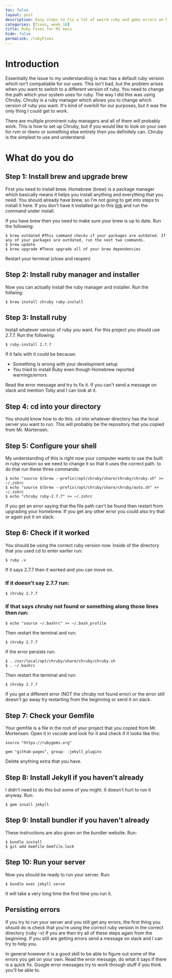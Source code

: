 ```yaml
---
toc: false
layout: post
description: Easy steps to fix a lot of weird ruby and gems errors on M1 macs
categories: [fixes, week_16]
title: Ruby Fixes for M1 macs
hide: false
permalink: /rubyFixes
---
```


# Introduction 
Essentially the issue to my understanding is mac has a default ruby version which isn't compatiable for our uses. This isn't bad, but the problem arises when you want to switch to a different version of ruby. You need to change the path which your system uses for ruby. The way I did this was using Chruby. Chruby is a ruby manager which allows you to change which version of ruby you want. It's kind of overkill for our purposes, but it was the only thing I could get to work. 

There are multiple prominent ruby managers and all of them will probably work. This is how to set up Chruby, but if you would like to look on your own for rvm or rbenv or something else entirely then you definitely can. Chruby is the simplest to use and understand. 

# What do you do

## Step 1: Install brew and upgrade brew
First you need to install brew. Homebrew (brew) is a package manager which basically means it helps you install anything and everything that you need. You should already have brew, so I'm not going to get into steps to install it here. If you don't have it installed go to this [link](https://brew.sh/) and run the command under install. 

If you have brew then you need to make sure your brew is up to date. Run the following:
```shell
$ brew outdated #This command checks if your packages are outdated. If any of your packages are outdated, run the next two commands.
$ brew update 
$ brew upgrade #These upgrade all of your brew dependencies
```
Restart your terminal (close and reopen)
## Step 2: Install ruby manager and installer
Now you can actually install the ruby manager and installer. Run the follwing:
```shell
$ brew install chruby ruby-install
```

## Step 3: Install ruby
Install whatever version of ruby you want. For this project you should use 2.7.7. Run the following:
```shell
$ ruby-install 2.7.7
```

If it fails with it could be because:
- Something is wrong with your development setup
- You tried to install Ruby even though Homebrew reported warnings/errors

Read the error message and try to fix it. If you can't send a message on slack and mention Toby and I can look at it. 

## Step 4: cd into your directory
You should know how to do this. cd into whatever directory has the local server you want to run. This will probably be the repository that you copied from Mr. Mortensen.


## Step 5: Configure your shell
My understanding of this is right now your computer wants to use the built in ruby version so we need to change it so that it uses the correct path. to do that run these three commands:
```shell
$ echo "source $(brew --prefix)/opt/chruby/share/chruby/chruby.sh" >> ~/.zshrc
$ echo "source $(brew --prefix)/opt/chruby/share/chruby/auto.sh" >> ~/.zshrc
$ echo "chruby ruby-2.7.7" >> ~/.zshrc
```

If you get an error saying that the file path can't be found then restart from upgrading your homebrew. If you get any other error you could also try that or again put it on slack.

## Step 6: Check if it worked
You should be using the correct ruby version now. Inside of the directory that you used cd to enter earlier run:
```shell
$ ruby -v
```
If it says 2.7.7 then it worked and you can move on. 

### If it doesn't say 2.7.7 run:
```shell
$ chruby 2.7.7
```

### If that says chruby not found or something along those lines then run:
```shell
$ echo "source ~/.bashrc" >> ~/.bash_profile
```

Then restart the terminal and run:
```shell
$ chruby 2.7.7 
```

If the error persists run:
```shell
$ . /usr/local/opt/chruby/share/chruby/chruby.sh
$ . ~/.bashrc
```

Then restart the terminal and run:
```shell
$ chruby 2.7.7 
```

If you get a different error (NOT the chruby not found error) or the error still doesn't go away try restarting from the beginning or send it on slack. 

## Step 7: Check your Gemfile
Your gemfile is a file in the root of your project that you copied from Mr. Mortensen. Open it in vscode and look for it and check if it looks like this:
```gem
source "https://rubygems.org"

gem "github-pages", group: :jekyll_plugins
```
Delete anything extra that you have.
## Step 8: Install Jekyll if you haven't already
I didn't need to do this but some of you might. It doesn't hurt to run it anyway. Run:
```shell
$ gem insall jekyll
```
## Step 9: Install bundler if you haven't already
These instructions are also given on the bundler website. Run:
```shell
$ bundle install
$ git add Gemfile Gemfile.lock
```

## Step 10: Run your server
Now you should be ready to run your server. Run:
```shell
$ bundle exec jekyll serve
```
It will take a very long time the first time you run it. 

## Persisting errors
If you try to run your server and you still get any errors, the first thing you should do is check that you're using the correct ruby version in the correct directory (ruby -v) If you are then try all of these steps again from the beginning. If you still are getting errors send a message on slack and I can try to help you. 

In general however it is a good skill to be able to figure out some of the errors you get on your own. Read the error message, do what it says if there is a quick fix. Google error messages try to work through stuff if you think you'll be able to. 
